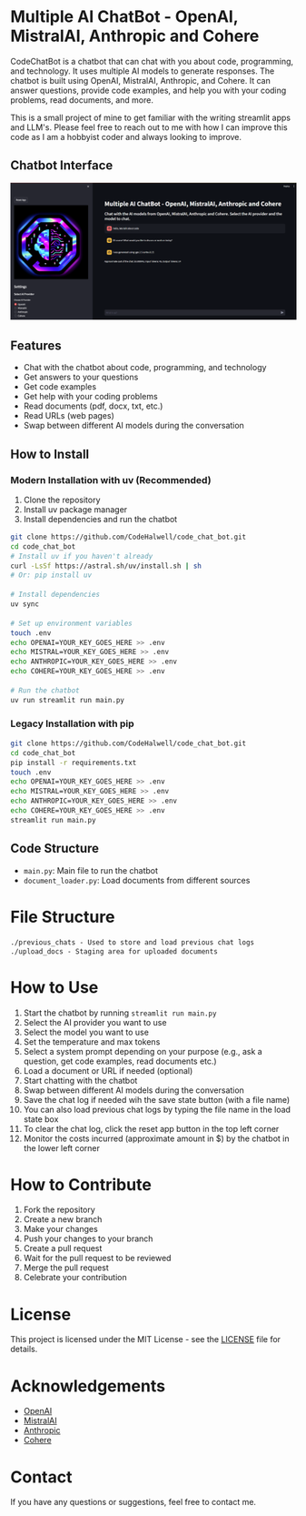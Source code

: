 # Multiple AI ChatBot - OpenAI, MistralAI, Anthropic and Cohere
CodeChatBot is a chatbot that can chat with you about code, programming, and technology. It uses multiple AI models to generate responses.
The chatbot is built using OpenAI, MistralAI, Anthropic, and Cohere. It can answer questions, provide code examples, and help you with your coding problems, read documents, and more.

This is a small project of mine to get familiar with the writing streamlit apps and LLM's. Please feel free to reach out to me with how I can improve this code as I am a hobbyist coder and always looking to improve.

## Chatbot Interface
![Chatbot Interface](Preview.png)

## Features
- Chat with the chatbot about code, programming, and technology
- Get answers to your questions
- Get code examples
- Get help with your coding problems
- Read documents (pdf, docx, txt, etc.)
- Read URLs (web pages)
- Swap between different AI models during the conversation

## How to Install

### Modern Installation with uv (Recommended)
1. Clone the repository
2. Install uv package manager 
3. Install dependencies and run the chatbot

```bash
git clone https://github.com/CodeHalwell/code_chat_bot.git
cd code_chat_bot
# Install uv if you haven't already
curl -LsSf https://astral.sh/uv/install.sh | sh
# Or: pip install uv

# Install dependencies
uv sync

# Set up environment variables
touch .env
echo OPENAI=YOUR_KEY_GOES_HERE >> .env
echo MISTRAL=YOUR_KEY_GOES_HERE >> .env
echo ANTHROPIC=YOUR_KEY_GOES_HERE >> .env
echo COHERE=YOUR_KEY_GOES_HERE >> .env

# Run the chatbot
uv run streamlit run main.py
```

### Legacy Installation with pip
```bash
git clone https://github.com/CodeHalwell/code_chat_bot.git
cd code_chat_bot
pip install -r requirements.txt
touch .env
echo OPENAI=YOUR_KEY_GOES_HERE >> .env
echo MISTRAL=YOUR_KEY_GOES_HERE >> .env
echo ANTHROPIC=YOUR_KEY_GOES_HERE >> .env
echo COHERE=YOUR_KEY_GOES_HERE >> .env
streamlit run main.py
```

## Code Structure
- `main.py`: Main file to run the chatbot
- `document_loader.py`: Load documents from different sources

# File Structure
```
./previous_chats - Used to store and load previous chat logs
./upload_docs - Staging area for uploaded documents

```

# How to Use
1. Start the chatbot by running `streamlit run main.py`
2. Select the AI provider you want to use
3. Select the model you want to use
4. Set the temperature and max tokens
5. Select a system prompt depending on your purpose (e.g., ask a question, get code examples, read documents etc.)
6. Load a document or URL if needed (optional)
7. Start chatting with the chatbot
8. Swap between different AI models during the conversation
9. Save the chat log if needed wih the save state button (with a file name)
10. You can also load previous chat logs by typing the file name in the load state box
11. To clear the chat log, click the reset app button in the top left corner
12. Monitor the costs incurred (approximate amount in $) by the chatbot in the lower left corner

# How to Contribute
1. Fork the repository
2. Create a new branch
3. Make your changes
4. Push your changes to your branch
5. Create a pull request
6. Wait for the pull request to be reviewed
7. Merge the pull request
8. Celebrate your contribution

# License
This project is licensed under the MIT License - see the [LICENSE](LICENSE) file for details.

# Acknowledgements
- [OpenAI](https://openai.com)
- [MistralAI](https://mistral.ai)
- [Anthropic](https://anthropic.com)
- [Cohere](https://cohere.ai)

# Contact
If you have any questions or suggestions, feel free to contact me.





